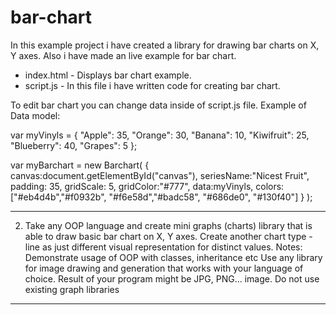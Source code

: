 # bar-chart

In this example project i have created a library for drawing bar charts on X, Y axes. 
Also i have made an live example for bar chart.

- index.html - Displays bar chart example.
- script.js - In this file i have written code for creating bar chart. 

To edit bar chart you can change data inside of script.js file. 
Example of Data model:

var myVinyls = {
    "Apple": 35,
    "Orange": 30,
    "Banana": 10,
    "Kiwifruit": 25,
    "Blueberry": 40,
    "Grapes": 5
};

var myBarchart = new Barchart(
    {
        canvas:document.getElementById("canvas"),
        seriesName:"Nicest Fruit",
        padding: 35,
        gridScale: 5,
        gridColor:"#777",
        data:myVinyls,
        colors:["#eb4d4b","#f0932b", "#f6e58d","#badc58", "#686de0", "#130f40"]
    }
);

-----------------------

2. Take any OOP language and create mini graphs (charts) library that is able to draw basic bar chart on X, Y axes. Create another chart type - line as just different visual representation for distinct values. 
Notes:
Demonstrate usage of OOP with classes, inheritance etc
Use any library for image drawing and generation that works with your language of choice. Result of your program might be JPG, PNG... image. Do not use existing graph libraries 

-----------------
